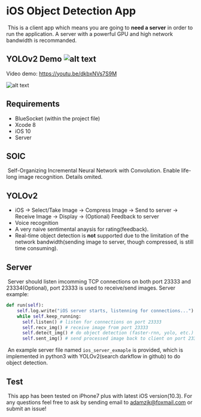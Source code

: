 # iOS Object Detection App

​	This is a client app which means you are going to **need a server** in order to run the application. A server with a powerful GPU and high network bandwidth is recommanded. 

## YOLOv2 Demo   ![alt text](https://travis-ci.org/adamzjk/iOS-ObjectDetection.svg?branch=master)

 Video demo: https://youtu.be/dkbxNVs7S9M 

![alt text](http://wx1.sinaimg.cn/large/98d135cfly1fg13lo4075j21kw0xm7wh.jpg)

## Requirements 

- BlueSocket (within the project file)
- Xcode 8
- iOS 10
- Server

## SOIC

​	Self-Organizing Incremental Neural Network with Convolution. Enable life-long image recognition. Details omited.

## YOLOv2

- iOS -> Select/Take Image -> Compress Image -> Send to server -> Receive Image -> Display -> (Optional) Feedback to server
- Voice recognition
- A very naive sentimental anaysis for rating(feedback).
- ​Real-time object detection is **not** supported due to the limitation of the network bandwidth(sending image to server, though compressed, is still time consuming).

## Server

​	Server should listen imcomming TCP connections on both port 23333 and 23334(Optional), port 23333 is used to receive/send images. Server example:

```python
def run(self):
    self.log.write("iOS server starts, listenning for connections...")
    while self.keep_running:
      self.listen() # listen for connections on port 23333
      self.recv_img() # receive image from port 23333
      self.detect_img() # do object detection (faster-rnn, yolo, etc.)
      self.sent_img() # send processed image back to client on port 23333
```

​	An example server file named ``ios_server_exmaple`` is provided, which is implemented in python3 with YOLOv2(search darkflow in github) to do object detection.

## Test

​	This app has been tested on iPhone7 plus with latest iOS version(10.3). For any questions feel free to ask by sending email to adamzjk@foxmail.com or submit an issue! 

